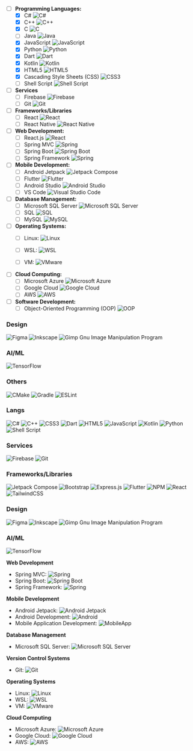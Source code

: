 - [ ] **Programming Languages:**
  - [x] C# ![C#](https://img.shields.io/badge/c%23-8A2BE2?logo=csharp)
  - [x] C++ ![C++](https://img.shields.io/badge/c++-%2300599C.svg?style=flat&logo=c%2B%2B&logoColor=white)
  - [x] C ![C](https://img.shields.io/badge/c-%2300599C.svg?style=flat&logo=c&logoColor=white)
  - [ ] Java  ![Java](https://custom-icon-badges.demolab.com/badge/java-blue.svg?logo=java_logo&logoColor=white)
  - [x] JavaScript ![JavaScript](https://img.shields.io/badge/javascript-%23323330.svg?style=flat&logo=javascript&logoColor=%23F7DF1E)
  - [x] Python ![Python](https://img.shields.io/badge/python-3670A0?style=flat&logo=python&logoColor=ffdd54)
  - [x] Dart ![Dart](https://img.shields.io/badge/dart-%230175C2.svg?style=flat&logo=dart&logoColor=white)
  - [x] Kotlin ![Kotlin](https://img.shields.io/badge/kotlin-%230095D5.svg?style=flat&logo=kotlin&logoColor=white)
  - [x] HTML5 ![HTML5](https://img.shields.io/badge/html5-%23E34F26.svg?style=flat&logo=html5&logoColor=white)
  - [x] Cascading Style Sheets (CSS) ![CSS3](https://img.shields.io/badge/css3-%231572B6.svg?style=flat&logo=css3&logoColor=white)
  - [ ] Shell Script ![Shell Script](https://img.shields.io/badge/shell_script-%23121011.svg?style=flat&logo=gnu-bash&logoColor=white)
     
- [ ] **Services**
  - [ ] Firebase ![Firebase](https://img.shields.io/badge/firebase-%23039BE5.svg?style=flat&logo=firebase)
  - [ ] Git ![Git](https://img.shields.io/badge/git-%23F05033.svg?style=flat&logo=git&logoColor=white)
     
- [ ] **Frameworks/Libraries**
  - [ ] React ![React](https://img.shields.io/badge/react-%2320232a.svg?style=flat&logo=react&logoColor=%2361DAFB)
  - [ ] React Native ![React Native](https://img.shields.io/badge/react_native-%2320232a.svg?style=flat&logo=react&logoColor=%2361DAFB)

- [ ] **Web Development:**
  - [ ] React.js ![React](https://img.shields.io/badge/react-%2320232a.svg?style=flat&logo=react&logoColor=%2361DAFB)
  - [ ] Spring MVC ![Spring](https://img.shields.io/badge/spring-%236DB33F.svg?style=flat&logo=spring&logoColor=white)
  - [ ] Spring Boot ![Spring Boot](https://img.shields.io/badge/springboot-%236DB33F.svg?style=flat&logo=spring-boot)
  - [ ] Spring Framework ![Spring](https://img.shields.io/badge/spring-%236DB33F.svg?style=flat&logo=spring&logoColor=white)

- [ ] **Mobile Development:**
  - [ ] Android Jetpack ![Jetpack Compose](https://img.shields.io/badge/Jetpack_Compose-%2300599C.svg?logo=jetpackcompose)
  - [ ] Flutter ![Flutter](https://img.shields.io/badge/Flutter-%2302569B.svg?style=flat&logo=Flutter&logoColor=white)
  - [ ] Android Studio ![Android Studio](https://img.shields.io/badge/Android%20Studio-3DDC84.svg?style=flat&logo=android-studio&logoColor=white)
  - [ ] VS Code ![Visual Studio Code](https://img.shields.io/badge/Visual%20Studio%20Code-0078d7.svg?style=flat&logo=visual-studio-code&logoColor=white)

- [ ] **Database Management:**
  - [ ] Microsoft SQL Server ![Microsoft SQL Server](https://img.shields.io/badge/microsoftsqlserver-%23CC2927.svg?style=flat&logo=microsoft-sql-server&logoColor=white)
  - [ ] SQL ![SQL](https://img.shields.io/badge/-SQL-4479A1?style=flat&logo=database&logoColor=white)
  - [ ] MySQL ![MySQL](https://img.shields.io/badge/mysql-%2300f.svg?style=flat&logo=mysql&logoColor=white)

- [ ] **Operating Systems:**
  - [ ] Linux:  ![Linux](https://img.shields.io/badge/linux-%23FCC624.svg?style=flat&logo=linux&logoColor=black)
  - [ ] WSL:  ![WSL](https://img.shields.io/badge/WSL-%23007ACC.svg?style=flat&logo=windows&logoColor=white)
  - [ ] VM:  ![VMware](https://img.shields.io/badge/vmware-%23607C8E.svg?style=flat&logo=vmware&logoColor=white)    
    

- [ ] **Cloud Computing:**
  - [ ] Microsoft Azure ![Microsoft Azure](https://img.shields.io/badge/microsoftazure-%230078D4.svg?style=flat&logo=microsoft-azure&logoColor=white)
  - [ ] Google Cloud ![Google Cloud](https://img.shields.io/badge/googlecloud-%234285F4.svg?style=flat&logo=google-cloud&logoColor=white)
  - [ ] AWS ![AWS](https://img.shields.io/badge/aws-%23FF9900.svg?style=flat&logo=amazon-aws&logoColor=white)

- [ ] **Software Development:**
  - [ ] Object-Oriented Programming (OOP) ![OOP](https://img.shields.io/badge/oop-%23000000.svg?style=flat&logo=object-oriented-programming&logoColor=white)

### Design
![Figma](https://img.shields.io/badge/figma-%23F24E1E.svg?style=flat&logo=figma&logoColor=white) ![Inkscape](https://img.shields.io/badge/Inkscape-e0e0e0?style=flat&logo=inkscape&logoColor=080A13) ![Gimp Gnu Image Manipulation Program](https://img.shields.io/badge/Gimp-657D8B?style=flat&logo=gimp&logoColor=FFFFFF) 

### AI/ML
![TensorFlow](https://img.shields.io/badge/TensorFlow-%23FF6F00.svg?style=flat&logo=TensorFlow&logoColor=white) 

### Others
![CMake](https://img.shields.io/badge/CMake-%23008FBA.svg?style=flat&logo=cmake&logoColor=white) ![Gradle](https://img.shields.io/badge/Gradle-02303A.svg?style=flat&logo=Gradle&logoColor=white) ![ESLint](https://img.shields.io/badge/ESLint-4B3263?style=flat&logo=eslint&logoColor=white)

<!-- References
https://github.com/DenverCoder1/custom-icon-badges?tab=readme-ov-file 
https://shields.io/docs/logos -->


     

  ### Langs
  
![C#](https://img.shields.io/badge/c%23-%23239120.svg?style=flat&logo=c-sharp&logoColor=white) ![C++](https://img.shields.io/badge/c++-%2300599C.svg?style=flat&logo=c%2B%2B&logoColor=white) ![CSS3](https://img.shields.io/badge/css3-%231572B6.svg?style=flat&logo=css3&logoColor=white) ![Dart](https://img.shields.io/badge/dart-%230175C2.svg?style=flat&logo=dart&logoColor=white) ![HTML5](https://img.shields.io/badge/html5-%23E34F26.svg?style=flat&logo=html5&logoColor=white) ![JavaScript](https://img.shields.io/badge/javascript-%23323330.svg?style=flat&logo=javascript&logoColor=%23F7DF1E) ![Kotlin](https://img.shields.io/badge/kotlin-%230095D5.svg?style=flat&logo=kotlin&logoColor=white) ![Python](https://img.shields.io/badge/python-3670A0?style=flat&logo=python&logoColor=ffdd54) ![Shell Script](https://img.shields.io/badge/shell_script-%23121011.svg?style=flat&logo=gnu-bash&logoColor=white)

  ### Services
![Firebase](https://img.shields.io/badge/firebase-%23039BE5.svg?style=flat&logo=firebase)
![Git](https://img.shields.io/badge/Git-%2300599C.svg?logo=git)

  ### Frameworks/Libraries
![Jetpack Compose](https://img.shields.io/badge/Jetpack_Compose-%2300599C.svg?logo=jetpackcompose) 
![Bootstrap](https://img.shields.io/badge/bootstrap-%23563D7C.svg?style=flat&logo=bootstrap&logoColor=white) ![Express.js](https://img.shields.io/badge/express.js-%23404d59.svg?style=flat&logo=express&logoColor=%2361DAFB)  ![Flutter](https://img.shields.io/badge/Flutter-%2302569B.svg?style=flat&logo=Flutter&logoColor=white) ![NPM](https://img.shields.io/badge/node.js-6DA55F?style=flat&logo=node.js&logoColor=white) ![React](https://img.shields.io/badge/react-%2320232a.svg?style=flat&logo=react&logoColor=%2361DAFB) ![TailwindCSS](https://img.shields.io/badge/tailwindcss-%2338B2AC.svg?style=flat&logo=tailwind-css&logoColor=white)
<!-- https://img.shields.io/badge/Git-%2300599C.svg?logo=git -->

  ### Design
![Figma](https://img.shields.io/badge/figma-%23F24E1E.svg?style=flat&logo=figma&logoColor=white) ![Inkscape](https://img.shields.io/badge/Inkscape-e0e0e0?style=flat&logo=inkscape&logoColor=080A13) ![Gimp Gnu Image Manipulation Program](https://img.shields.io/badge/Gimp-657D8B?style=flat&logo=gimp&logoColor=FFFFFF) 

 ### AI/ML
![TensorFlow](https://img.shields.io/badge/TensorFlow-%23FF6F00.svg?style=flat&logo=TensorFlow&logoColor=white) 
  
  </div>

  
**Web Development**
- Spring MVC:  ![Spring](https://img.shields.io/badge/spring-%236DB33F.svg?style=flat&logo=spring&logoColor=white) 
- Spring Boot:  ![Spring Boot](https://img.shields.io/badge/springboot-%236DB33F.svg?style=flat&logo=spring-boot) 
- Spring Framework:  ![Spring](https://img.shields.io/badge/spring-%236DB33F.svg?style=flat&logo=spring&logoColor=white) 

**Mobile Development**
- Android Jetpack:  ![Android Jetpack](https://img.shields.io/badge/androidjetpack-%2303DAC5.svg?style=flat&logo=android&logoColor=white) 
- Android Development:  ![Android](https://img.shields.io/badge/android-%233DDC84.svg?style=flat&logo=android&logoColor=white) 
- Mobile Application Development:  ![MobileApp](https://img.shields.io/badge/mobileapp-%23000000.svg?style=flat&logo=mobile&logoColor=white) 

**Database Management**
- Microsoft SQL Server:  ![Microsoft SQL Server](https://img.shields.io/badge/microsoftsqlserver-%23CC2927.svg?style=flat&logo=microsoft-sql-server&logoColor=white) 

**Version Control Systems**
- Git:  ![Git](https://img.shields.io/badge/git-%23F05033.svg?style=flat&logo=git&logoColor=white) 

**Operating Systems**
- Linux:  ![Linux](https://img.shields.io/badge/linux-%23FCC624.svg?style=flat&logo=linux&logoColor=black) 
- WSL:  ![WSL](https://img.shields.io/badge/WSL-%23007ACC.svg?style=flat&logo=windows&logoColor=white) 
- VM:  ![VMware](https://img.shields.io/badge/vmware-%23607C8E.svg?style=flat&logo=vmware&logoColor=white) 

**Cloud Computing**
- Microsoft Azure:  ![Microsoft Azure](https://img.shields.io/badge/microsoftazure-%230078D4.svg?style=flat&logo=microsoft-azure&logoColor=white) 
- Google Cloud:  ![Google Cloud](https://img.shields.io/badge/googlecloud-%234285F4.svg?style=flat&logo=google-cloud&logoColor=white) 
- AWS:  ![AWS](https://img.shields.io/badge/aws-%23FF9900.svg?style=flat&logo=amazon-aws&logoColor=white) 
